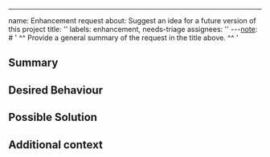 ---
name: Enhancement request
about: Suggest an idea for a future version of this project
title: ''
labels: enhancement, needs-triage
assignees: ''
---[note]: # ' ^^ Provide a general summary of the request in the title above. ^^ '

## Summary

[note]: # ' Provide a brief overview of what the new feature is all about. '

## Desired Behaviour

[note]: # ' Tell us how the new feature should work. Be specific. '
[tip]: # ' Do NOT give us access or passwords to your New Relic account or API keys! '

## Possible Solution

[note]: # ' Not required. Suggest how to implement the addition or change. '

## Additional context

[tip]: # ' Why does this feature matter to you? What unique circumstances do you have? '
